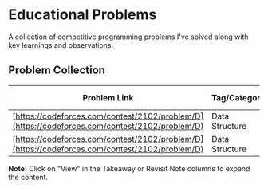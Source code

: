 # Educational Problems

A collection of competitive programming problems I've solved along with key learnings and observations.

## Problem Collection

| Problem Link | Tag/Category | Difficulty | Takeaway | Revisit Note | Code Link |
|--------------|--------------|------------|----------|--------------|-----------|
| [https://codeforces.com/contest/2102/problem/D](https://codeforces.com/contest/2102/problem/D) | Data Structure | Div2D |  | <details><summary>View</summary>Parity dependency with inversion count</details> | [Solution](./codes/solution) |
| [https://codeforces.com/contest/2102/problem/D](https://codeforces.com/contest/2102/problem/D) | Data Structure | Div2D |  | <details><summary>View</summary>Parity dependency with inversion count</details> | [Solution](./codes/solution) |
<!-- PROBLEMS_TABLE_CONTENT -->

**Note:** Click on "View" in the Takeaway or Revisit Note columns to expand the content.